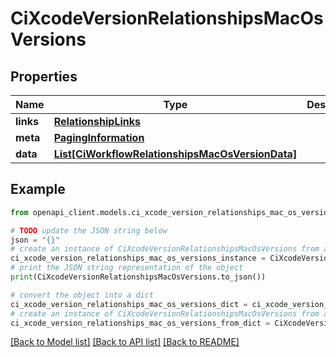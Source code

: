 # CiXcodeVersionRelationshipsMacOsVersions


## Properties

Name | Type | Description | Notes
------------ | ------------- | ------------- | -------------
**links** | [**RelationshipLinks**](RelationshipLinks.md) |  | [optional] 
**meta** | [**PagingInformation**](PagingInformation.md) |  | [optional] 
**data** | [**List[CiWorkflowRelationshipsMacOsVersionData]**](CiWorkflowRelationshipsMacOsVersionData.md) |  | [optional] 

## Example

```python
from openapi_client.models.ci_xcode_version_relationships_mac_os_versions import CiXcodeVersionRelationshipsMacOsVersions

# TODO update the JSON string below
json = "{}"
# create an instance of CiXcodeVersionRelationshipsMacOsVersions from a JSON string
ci_xcode_version_relationships_mac_os_versions_instance = CiXcodeVersionRelationshipsMacOsVersions.from_json(json)
# print the JSON string representation of the object
print(CiXcodeVersionRelationshipsMacOsVersions.to_json())

# convert the object into a dict
ci_xcode_version_relationships_mac_os_versions_dict = ci_xcode_version_relationships_mac_os_versions_instance.to_dict()
# create an instance of CiXcodeVersionRelationshipsMacOsVersions from a dict
ci_xcode_version_relationships_mac_os_versions_from_dict = CiXcodeVersionRelationshipsMacOsVersions.from_dict(ci_xcode_version_relationships_mac_os_versions_dict)
```
[[Back to Model list]](../README.md#documentation-for-models) [[Back to API list]](../README.md#documentation-for-api-endpoints) [[Back to README]](../README.md)


